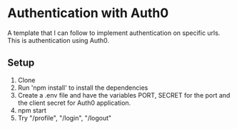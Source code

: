 # Authentication with Auth0
A template that I can follow to implement authentication on specific urls. This is authentication using Auth0.

## Setup
1. Clone
2. Run 'npm install' to install the dependencies
3. Create a .env file and have the variables PORT, SECRET for the port and the client secret for Auth0 application.
4. npm start
5. Try "/profile", "/login", "/logout"
